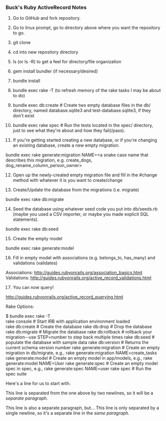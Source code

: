 ### Buck's Ruby ActiveRecord Notes

1. Go to GitHub and fork repository.
2. Go to linux prompt, go to directory above where you want the repository to go.
3. git clone <paste repository fork url>
4. cd into new repository directory
5. ls (or ls -R) to get a feel for directory/file organization
6. gem install bundler (if necessary/desired)
7. bundle install
8. bundle exec rake -T (to refresh memory of the rake tasks I may be about to do)
9. bundle exec db:create # Create two empty database files in the db/ directory, named database.sqlite3 and test-database.sqlite3, if they don't exist
10. bundle exec rake spec # Run the tests located in the spec/ directory, just to see what they're about and how they fail(/pass).

11. If you're getting started creating a new database, or if you're changing an existing database, create a new empty migration.
  
  bundle exec rake generate:migration NAME=<a snake case name that describes this migration, e.g. create_dogs, dog_rename_column_person_owner>

12. Open up the newly-created empty migration file and fill in the #change method with whatever it is you want to create/change

13. Create/Update the database from the migrations (i.e. migrate)

  bundle exec rake db:migrate

14. Seed the database using whatever seed code you put into db/seeds.rb (maybe you used a CSV importer, or maybe you made explicit SQL statements).

  bundle exec rake db:seed

15. Create the empty model

  bundle exec rake generate:model

16. Fill in empty model with associations (e.g. belongs_to, has_many) and validations (validates)

  Associations: http://guides.rubyonrails.org/association_basics.html
  Validations: http://guides.rubyonrails.org/active_record_validations.html

17. You can now query!

  http://guides.rubyonrails.org/active_record_querying.html




Rake Options:

$ bundle exec rake -T  
rake console             # Start IRB with application environment loaded  
rake db:create           # Create the database
rake db:drop             # Drop the database
rake db:migrate          # Migrate the database
rake db:rollback         # rollback your migration--use STEP=number to step back multiple times
rake db:seed             # populate the database with sample data
rake db:version          # Returns the current schema version number
rake generate:migration  # Create an empty migration in db/migrate, e.g., rake generate:migration NAME=create_tasks
rake generate:model      # Create an empty model in app/models, e.g., rake generate:model NAME=User
rake generate:spec       # Create an empty model spec in spec, e.g., rake generate:spec NAME=user
rake spec                # Run the spec suite

Here's a line for us to start with.

This line is separated from the one above by two newlines, so it will be a *separate paragraph*.

This line is also a separate paragraph, but...
This line is only separated by a single newline, so it's a separate line in the *same paragraph*.
